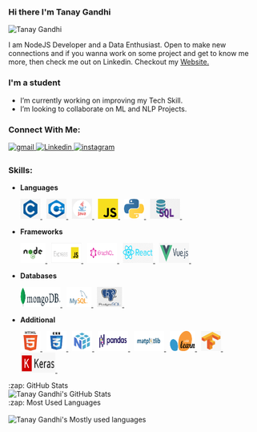 ### Hi there I'm Tanay Gandhi

<p align="left"> <img src="https://komarev.com/ghpvc/?username=tanay306" alt="Tanay Gandhi" /> </p>
<p>
I am NodeJS Developer and a Data Enthusiast. Open to make new connections and if you wanna work on some project and get to know me more, then check me out on Linkedin.
Checkout my <a href="https://tanay306.github.io" target="_blank">Website.</a></p>

### I'm a student

- I’m currently working on improving my Tech Skill.
- I’m looking to collaborate on ML and NLP Projects.

### Connect With Me:

<a href="mailto:tanaygandhi306@gmail.com?hl=en" target="_blank">
<img src=https://img.shields.io/badge/gmail-%23DC493C.svg?&style=for-the-badge&logo=gmail&logoColor=white alt=gmail style="margin-bottom: 5px;" />
</a>
<a href="https://www.linkedin.com/in/tanaygandhi306/" target="_blank">
<img src=https://img.shields.io/badge/linkedin-%231E77B5.svg?&style=for-the-badge&logo=linkedin&logoColor=white alt=Linkedin style="margin-bottom: 5px;" />
</a>
<a href="https://www.instagram.com/tanay4515/" target="_blank">
<img src=https://img.shields.io/badge/instagram-%23000000.svg?&style=for-the-badge&logo=instagram&logoColor=white alt=instagram style="margin-bottom: 5px;" />
</a>

### Skills:

- **Languages**

  <a href="#">
  <img src="/logo/c.png" alt="C" width="40" height="40"/>
  </a>&nbsp;

  <a href="#">
    <img src="/logo/c++.png" alt="C++" width="40" height="40"/>
  </a>&nbsp;

  <a href="#">
    <img src="/logo/java.png" alt="Java" width="40" height="40"/>
  </a>&nbsp;

  <a href="#">
    <img src="/logo/javascript.png" alt="Javascript" width="40" height="40"/>
  </a>&nbsp;

  <a href="#">
    <img src="/logo/python.svg" alt="Python" width="40" height="40"/>
  </a>&nbsp;

  <a href="#">
    <img src="/logo/sql.png" alt="SQL" width="60" height="40"/>
  </a>&nbsp;

- **Frameworks**

  <a href="#">
    <img src="/logo/node.png" alt="Node" width="50" height="40"/>
  </a>&nbsp;

  <a href="#">
    <img src="/logo/express.png" alt="Express" width="60" height="40"/>
  </a>&nbsp;

  <a href="#">
    <img src="/logo/graphql.png" alt="Graphql" width="60" height="40"/>
  </a>&nbsp;

  <a href="#">
    <img src="/logo/react.png" alt="React" width="60" height="40"/>
  </a>&nbsp;

  <a href="#">
    <img src="/logo/vue.png" alt="Vue" width="60" height="40"/>
  </a>&nbsp;

- **Databases**

  <a href="#">
  <img src="/logo/mongo.png" alt="MongoDB" width="80" height="40"/>
  </a>&nbsp;

  <a href="#">
    <img src="/logo/mysql.png" alt="MySQL" width="50" height="40"/>
  </a>&nbsp;

  <a href="#">
    <img src="/logo/postgre.jpg" alt="PostGreSQL" width="50" height="40"/>
  </a>&nbsp;

- **Additional**

  <a href="#">
  <img src="/logo/html.svg" alt="HTML" width="40" height="40"/>
  </a>&nbsp;

  <a href="#">
    <img src="/logo/css.png" alt="CSS" width="40" height="40"/>
  </a>&nbsp;

  <a href="#">
    <img src="/logo/numpy.png" alt="Numpy" width="40" height="40"/>
  </a>&nbsp;

  <a href="#">
    <img src="/logo/pd.png" alt="Pandas" width="60" height="40"/>
  </a>&nbsp;

  <a href="#">
    <img src="/logo/matplot.jpg" alt="Matplotlib" width="60" height="40"/>
  </a>&nbsp;

  <a href="#">
    <img src="/logo/sklearn.png" alt="Scikit-Learn" width="50" height="40"/>
  </a>&nbsp;

  <a href="#">
    <img src="/logo/tf.png" alt="Tensorflow" width="40" height="40"/>
  </a>&nbsp;

  <a href="#">
    <img src="/logo/keras.png" alt="Keras" width="70" height="40"/>
  </a>&nbsp;

<summary>:zap: GitHub Stats</summary>
<img alt="Tanay Gandhi's GitHub Stats" src="https://github-readme-stats.vercel.app/api?username=tanay306&show_icons=true&hide_border=true" />

<summary>:zap: Most Used Languages</summary><br>
<img alt="Tanay Gandhi's Mostly used languages" src="https://github-readme-stats.vercel.app/api/top-langs/?username=tanay306&layout=compact" />
